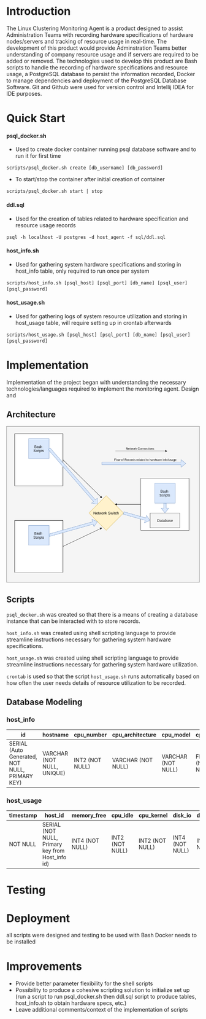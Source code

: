 # Introduction
The Linux Clustering Monitoring Agent is a product designed to assist Administration Teams
with recording hardware specifications of hardware nodes/servers and tracking of resource usage in real-time.
The development of this product would provide Adminstration Teams better understanding of company resource usage
and if servers are required to be added or removed. The technologies used to develop this product are Bash scripts
to handle the recording of hardware specifications and resource usage, a PostgreSQL database to persist the
information recorded, Docker to manage dependencies and deployment of the PostgreSQL Database Software.
Git and Github were used for version control and Intellij IDEA for IDE purposes.

# Quick Start

#### psql_docker.sh
- Used to create docker container running psql database software and to run it for first time
```
scripts/psql_docker.sh create [db_username] [db_password]
```
- To start/stop the container after initial creation of container
```
scripts/psql_docker.sh start | stop
```

#### ddl.sql
- Used for the creation of tables related to hardware specification and resource usage records
```
psql -h localhost -U postgres -d host_agent -f sql/ddl.sql
```

#### host_info.sh
- Used for gathering system hardware specifications and storing in host_info table, only required to run once per system
```
scripts/host_info.sh [psql_host] [psql_port] [db_name] [psql_user] [psql_password]
```

#### host_usage.sh
- Used for gathering logs of system resource utilization and storing in host_usage table, will require setting up in crontab afterwards
```
scripts/host_usage.sh [psql_host] [psql_port] [db_name] [psql_user] [psql_password]
```

# Implementation
Implementation of the project began with understanding the necessary technologies/languages required to implement the monitoring agent. 
Design and 


## Architecture
![Design of how monitoring agents would interact with the Database](./.assets/architecture.png)

## Scripts
`psql_docker.sh` was created so that there is a means of creating a database instance that can be interacted with to store records.

`host_info.sh` was created using shell scripting language to provide streamline instructions necessary
for gathering system hardware specifications.

`host_usage.sh` was created using shell scripting language to provide streamline instructions necessary
for gathering system hardware utilization.

`crontab` is used so that the script ``host_usage.sh`` runs automatically based on how often the user needs 
details of resource utilization to be recorded.

## Database Modeling
### host_info

| id                                             | hostname                   | cpu_number       | cpu_architecture   | cpu_model          | cpu_mhz           | l2_cache        | timestamp            | total_mem       |
|------------------------------------------------|----------------------------|------------------|--------------------|--------------------|-------------------|-----------------|----------------------|-----------------|
| SERIAL (Auto Generated, NOT NULL, PRIMARY KEY) | VARCHAR (NOT NULL, UNIQUE) | INT2  (NOT NULL) | VARCHAR (NOT NULL) | VARCHAR (NOT NULL) | FLOAT8 (NOT NULL) | INT4 (NOT NULL) | TIMESTAMP (NOT NULL) | INT4 (NOT NULL) |

### host_usage

| timestamp | host_id                                          | memory_free     | cpu_idle        | cpu_kernel      | disk_io         | disk_available  | 
|-----------|--------------------------------------------------|-----------------|-----------------|-----------------|-----------------|-----------------|
| NOT NULL  | SERIAL (NOT NULL, Primary key from Host_info id) | INT4 (NOT NULL) | INT2 (NOT NULL) | INT2 (NOT NULL) | INT4 (NOT NULL) | INT4 (NOT NULL) | 

# Testing


# Deployment
all scripts were designed and testing to be used with Bash
Docker needs to be installed

# Improvements
- Provide better parameter flexibility for the shell scripts
- Possibility to produce a cohesive scripting solution to initialize set up
  (run a script to run psql_docker.sh then ddl.sql script to produce tables, host_info.sh to obtain hardware specs, etc.)
- Leave additional comments/context of the implementation of scripts

